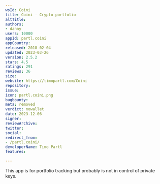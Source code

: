 ```yaml
---
wsId: Coini
title: Coini - Crypto portfolio
altTitle: 
authors:
- danny
users: 10000
appId: partl.coini
appCountry: 
released: 2018-02-04
updated: 2023-03-26
version: 2.5.2
stars: 4.5
ratings: 291
reviews: 36
size: 
website: https://timopartl.com/Coini
repository: 
issue: 
icon: partl.coini.png
bugbounty: 
meta: removed
verdict: nowallet
date: 2023-12-06
signer: 
reviewArchive: 
twitter: 
social: 
redirect_from:
- /partl.coini/
developerName: Timo Partl
features: 

---
```


This app is for portfolio tracking but probably is not in control of private keys.
